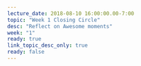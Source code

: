 ```yaml
---
lecture_date: 2018-08-10 16:00:00.00-7:00
topic: "Week 1 Closing Circle"
desc: "Reflect on Awesome moments"
week: "1"
ready: true
link_topic_desc_only: true
ready: false
---
```



